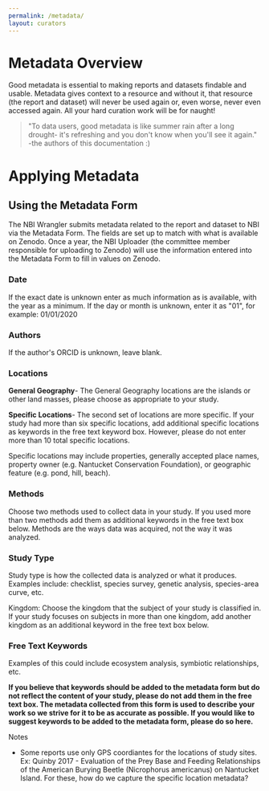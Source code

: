 ```yaml
---
permalink: /metadata/
layout: curators
---
```


# Metadata Overview

Good metadata is essential to making reports and datasets findable and usable.  Metadata gives context to a resource and without it, that resource (the report and dataset) will never be used again or, even worse, never even accessed again.  All your hard curation work will be for naught!

>"To data users, good metadata is like summer rain after a long drought- it's refreshing and you don't know when you'll see it again." -the authors of this documentation :)


# Applying Metadata


## Using the Metadata Form
The NBI Wrangler submits metadata related to the report and dataset to NBI via the Metadata Form. The fields are set up to match with what is available on Zenodo.  Once a year, the NBI Uploader (the committee member responsible for uploading to Zenodo) will use the information entered into the Metadata Form to fill in values on Zenodo.

### Date
If the exact date is unknown enter as much information as is available, with the year as a minimum. If the day or month is unknown, enter it as "01", for example: 01/01/2020

### Authors 
If the author's ORCID is unknown, leave blank.

### Locations
**General Geography**- The General Geography locations are the islands or other land masses, please choose as appropriate to your study. 

**Specific Locations**- The second set of locations are more specific. If your study had more than six specific locations, add additional specific locations as keywords in the free text keyword box.  However, please do not enter more than 10 total specific locations.  

Specific locations may include properties, generally accepted place names, property owner (e.g. Nantucket Conservation Foundation), or geographic feature (e.g. pond, hill, beach).
 

### Methods
Choose two methods used to collect data in your study. If you used more than two methods add them as additional keywords in the free text box below.  Methods are the ways data was acquired, not the way it was analyzed.

### Study Type
Study type is how the collected data is analyzed or what it produces.  Examples include: checklist, species survey, genetic analysis, species-area curve, etc.

Kingdom: Choose the kingdom that the subject of your study is classified in. If your study focuses on subjects in more than one kingdom, add another kingdom as an additional keyword in the free text box below. 

### Free Text Keywords
Examples of this could include ecosystem analysis, symbiotic relationships, etc.

**If you believe that keywords should be added to the metadata form but do not reflect the content of your study, please do not add them in the free text box. The metadata collected from this form is used to describe your work so we strive for it to be as accurate as possible. If you would like to suggest keywords to be added to the metadata form, please do so here.**

Notes

- Some reports use only GPS coordiantes for the locations of study sites. Ex: Quinby 2017 - Evaluation of the Prey Base and Feeding Relationships of the American Burying Beetle (Nicrophorus americanus) on Nantucket Island. For these, how do we capture the specific location metadata?
